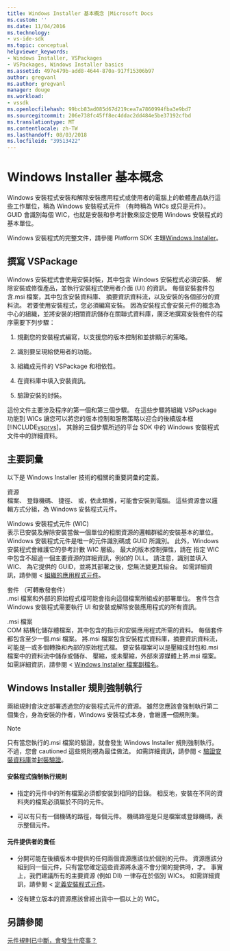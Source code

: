```yaml
---
title: Windows Installer 基本概念 |Microsoft Docs
ms.custom: ''
ms.date: 11/04/2016
ms.technology:
- vs-ide-sdk
ms.topic: conceptual
helpviewer_keywords:
- Windows Installer, VSPackages
- VSPackages, Windows Installer basics
ms.assetid: 497e479b-add8-4644-870a-917f15306b97
author: gregvanl
ms.author: gregvanl
manager: douge
ms.workload:
- vssdk
ms.openlocfilehash: 99bcb83ad085d67d219cea7a7860994fba3e9bd7
ms.sourcegitcommit: 206e738fc45ff8ec4ddac2dd484e5be37192cfbd
ms.translationtype: MT
ms.contentlocale: zh-TW
ms.lasthandoff: 08/03/2018
ms.locfileid: "39513422"
---
```

# <a name="windows-installer-basics"></a>Windows Installer 基本概念
Windows 安裝程式安裝和解除安裝應用程式或使用者的電腦上的軟體產品執行這些工作單位，稱為 Windows 安裝程式元件 （有時稱為 WICs 或只是元件）。 GUID 會識別每個 WIC，也就是安裝和參考計數來設定使用 Windows 安裝程式的基本單位。  
  
 Windows 安裝程式的完整文件，請參閱 Platform SDK 主題[Windows Installer](http://msdn.microsoft.com/library/aa372866.aspx)。  
  
## <a name="authoring-a-vspackage"></a>撰寫 VSPackage  
 Windows 安裝程式會使用安裝封裝，其中包含 Windows 安裝程式必須安裝、 解除安裝或修復產品，並執行安裝程式使用者介面 (UI) 的資訊。 每個安裝套件包含.msi 檔案，其中包含安裝資料庫、 摘要資訊資料流，以及安裝的各個部分的資料流。 若要使用安裝程式，您必須編寫安裝。 因為安裝程式會安裝元件的概念為中心的組織，並將安裝的相關資訊儲存在關聯式資料庫，廣泛地撰寫安裝套件的程序需要下列步驟：  
  
1.  規劃您的安裝程式編寫，以支援您的版本控制和並排顯示的策略。  
  
2.  識別要呈現給使用者的功能。  
  
3.  組織成元件的 VSPackage 和相依性。  
  
4.  在資料庫中填入安裝資訊。  
  
5.  驗證安裝的封裝。  
  
 這份文件主要涉及程序的第一個和第三個步驟。 在這些步驟將組織 VSPackage 功能到 WICs 讓您可以將您的版本控制和服務策略以迎合的後續版本框[!INCLUDE[vsprvs](../../code-quality/includes/vsprvs_md.md)]。 其餘的三個步驟所述的平台 SDK 中的 Windows 安裝程式文件中的詳細資料。  
  
## <a name="key-terms"></a>主要詞彙  
 以下是 Windows Installer 技術的相關的重要詞彙的定義。  
  
 資源  
 檔案、 登錄機碼、 捷徑、 或，依此類推，可能會安裝到電腦。 這些資源會以邏輯方式分組，為 Windows 安裝程式元件。  
  
 Windows 安裝程式元件 (WIC)  
 表示已安裝及解除安裝當做一個單位的相關資源的邏輯群組的安裝基本的單位。 Windows 安裝程式元件是唯一的元件識別碼或 GUID 所識別。 此外，Windows 安裝程式會維護它的參考計數 WIC 層級。 最大的版本控制彈性，請在 指定 WIC 中包含不超過一個主要資源的詳細資訊，例如的 DLL。 請注意，識別並填入 WIC、 為它提供的 GUID，並將其部署之後，您無法變更其組合。 如需詳細資訊，請參閱 <<c0> [ 組織的應用程式元件](/windows/desktop/Msi/organizing-applications-into-components)。  
  
 套件 （可轉散發套件）  
 .msi 檔案和外部的原始程式檔可能會指向這個檔案所組成的部署單位。 套件包含 Windows 安裝程式需要執行 UI 和安裝或解除安裝應用程式的所有資訊。  
  
 .msi 檔案  
 COM 結構化儲存體檔案，其中包含的指示和安裝應用程式所需的資料。 每個套件都包含至少一個.msi 檔案。 將.msi 檔案包含安裝程式資料庫，摘要資訊資料流，可能是一或多個轉換和內部的原始程式檔。 要安裝檔案可以是壓縮成封包和.msi 檔案中的資料流中儲存或儲存、 壓縮，或未壓縮，外部來源媒體上將.msi 檔案。 如需詳細資訊，請參閱 < [Windows Installer 檔案副檔名](/windows/desktop/Msi/windows-installer-file-extensions)。  
  
## <a name="windows-installer-rules-enforcement"></a>Windows Installer 規則強制執行  
 兩組規則會決定部署透過您的安裝程式元件的資源。 雖然您應該會強制執行第二個集合，身為安裝的作者，Windows 安裝程式本身，會維護一個規則集。  
  
> [!NOTE]
>  只有當您執行的.msi 檔案的驗證，就會發生 Windows Installer 規則強制執行。 不過，您會 cautioned 這些規則視為最佳做法。 如需詳細資訊，請參閱 <<c0> [ 驗證安裝資料庫](/windows/desktop/Msi/validating-an-installation-database)並[封裝驗證](/windows/desktop/Msi/package-validation)。  
  
#### <a name="installer-enforced-rules"></a>安裝程式強制執行規則  
  
-   指定的元件中的所有檔案必須都安裝到相同的目錄。 相反地，安裝在不同的資料夾的檔案必須屬於不同的元件。  
  
-   可以有只有一個機碼的路徑，每個元件。 機碼路徑是只是檔案或登錄機碼，表示整個元件。  
  
#### <a name="component-provider-responsibilities"></a>元件提供者的責任  
  
-   分開可能在後續版本中提供的任何兩個資源應該位於個別的元件。 資源應該分組到同一個元件，只有當您確定這些資源將永遠不會分開的提供時，才。 事實上，我們建議所有的主要資源 (例如 Dll) 一律存在於個別 WICs。 如需詳細資訊，請參閱 <<c0> [ 定義安裝程式元件](/windows/desktop/Msi/defining-installer-components)。  
  
-   沒有建立版本的資源應該曾經出貨中一個以上的 WIC。  
  
## <a name="see-also"></a>另請參閱  
 [元件規則已中斷，會發生什麼事？](http://msdn.microsoft.com/library/aa372795\(VS.85\).aspx)